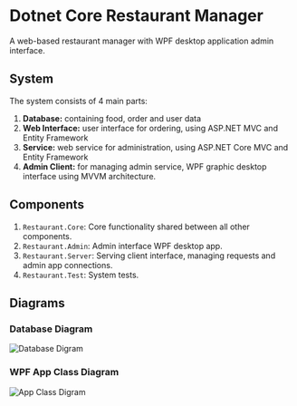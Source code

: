 # Dotnet Core Restaurant Manager

A web-based restaurant manager with WPF desktop application admin interface.

## System

The system consists of 4 main parts:

1. **Database:** containing food, order and user data
1. **Web Interface:** user interface for ordering, using ASP.NET MVC and Entity Framework
1. **Service:** web service for administration, using ASP.NET Core MVC and Entity Framework
1. **Admin Client:** for managing admin service, WPF graphic desktop interface using MVVM architecture.

## Components

1. `Restaurant.Core`: Core functionality shared between all other components.
1. `Restaurant.Admin`: Admin interface WPF desktop app.
1. `Restaurant.Server`: Serving client interface, managing requests and admin app connections.
1. `Restaurant.Test`: System tests.

## Diagrams

### Database Diagram

![Database Digram](/diagrams/database-diagram.jpg)

### WPF App Class Diagram

![App Class Digram](/diagrams/class-diagram.png)